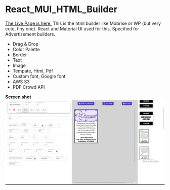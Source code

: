 # React_MUI_HTML_Builder
[The Live Page is here.](https://html-builder-react-mui-v2.netlify.app)
This is the html builder like Mobrise or WP (but very cute, tiny one).  React and Material UI used for this.
Specified for Advertisement builders.

- Drag & Drop
- Color Palette
- Border
- Text
- Image
- Tempate, Html, Pdf
- Custom font, Google font
- AWS S3
- PDF Crowd API

**Screen shot**
![](/readme/1.gif)
